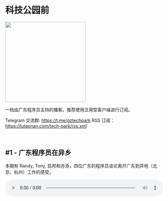 # 科技公园前
<img width="256px" src="https://s2.ax1x.com/2019/05/05/E0Q3QK.md.png" />

一档由广东程序员主持的播客。推荐使用泛用型客户端进行订阅。

Telegram 交流群: https://t.me/gztechpark
RSS 订阅：https://lutaonan.com/tech-park/rss.xml

<br />

## #1 - 广东程序员在异乡

本期有 Randy, Tony, 启邦和亦添，四位广东的程序员谈论离开广东到异地（北京、杭州）工作的感受。

<audio style="width: 100%" controls src="http://tech-party.lutaonan.com/%E7%A7%91%E6%8A%80%E5%85%AC%E5%9B%AD%E5%89%8D%E7%AC%AC%E4%B8%80%E6%9C%9F.mp3" preload="meta"></audio>
